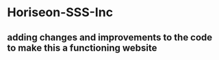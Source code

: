 # Horiseon-SSS-Inc
## adding changes and improvements to the code to make this a functioning website